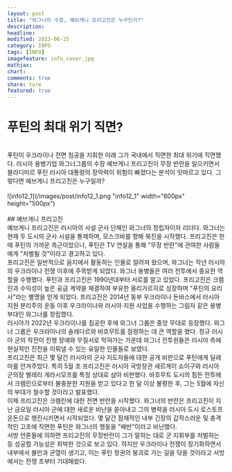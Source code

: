 ```yaml
---
layout: post
title: "와그너의 수장, 예브게니 프리고진은 누구인가?"
description:
headline:
modified: 2023-06-25
category: INFO
tags: [INFO]
imagefeature: info_cover.jpg
mathjax:
chart:
comments: true
share: ture
featured: true
---
```


# 푸틴의 최대 위기 직면?  
<br/>
푸틴이 우크라이나 전면 침공을 지휘한 이래 그가 국내에서 직면한 최대 위기에 직면했다. 러시아 용병기업 와그너그룹의 수장 예브게니 프리고진이 무장 반란을 일으키면서 블라디미르 푸틴 러시아 대통령의 장악력이 위험이 빠졌다는 분석이 잇따르고 있다. 그렇다면 예브게니 프리고진은 누구일까?  
<br/>
<br/>
![info12_1](/images/post/info12_1.png "info12_1" width="600px" height="500px")  
<br/>
<br/>
## 예브게니 프리고진  
<br/>
예브게니 프리고진은 러시아의 사설 군사 단체인 와그너의 창립자이자 리더다. 와그너는 현재 두 도시의 군사 시설을 통제하며, 모스크바를 향해 북진을 시작했다. 프리고진은 한때 푸틴의 가까운 측근이었으나, 푸틴은 TV 연설을 통해 "무장 반란"에 관여한 사람들에게 "처벌될 것"이라고 경고하고 있다.  
<br/>
프리고진은 일반적으로 음지에서 활동하는 인물로 알려져 왔으며, 와그너는 작년 러시아의 우크라이나 전쟁 이후에 주목받게 되었다. 와그너 용병들은 여러 전투에서 중요한 역할을 수행했다. 푸틴과 프리고진은 1990년대부터 서로를 알고 있었다. 프리고진은 크렘린과 수익성이 높은 공급 계약을 체결하여 부유한 올리가르히로 성장하며 "푸틴의 요리사"라는 별명을 얻게 되었다. 프리고진은 2014년 동부 우크라이나 돈바스에서 러시아 지원 분리주의 운동 이후 우크라이나와 러시아 지원 사업을 수행하는 그림자 같은 용병 부대인 와그너를 창립했다.  
<br/>
러시아가 2022년 우크라이나를 침공한 후에 와그너 그룹은 중앙 무대로 등장했다. 와그너 그룹은 우크라이나의 솔레다르와 바흐무트를 점령하는 데 큰 역할을 했다. 정규 러시아 군의 작전이 진행 장애와 무질서로 막혀가는 가운데 와그너 전투원들은 러시아 측에 현실적인 진전을 이뤄낼 수 있는 유일한 인물들로 보였다.  
<br/>
프리고진은 최근 몇 달간 러시아의 군사 지도자들에 대한 공개 비판으로 푸틴에게 딜레마를 안겨주었다. 특히 5월 초 프리고진은 러시아 국방장관 세르게이 쇼이구와 러시아 군의장 벨레리 게라시모프를 특정 상대로 삼아 비판했다. 바흐무트 도시의 힘든 전투에서 크렘린으로부터 불충분한 지원을 받고 있다고 한 달 이상 불평한 후, 그는 5월에 자신의 부대가 철수할 것이라고 발표했다.  
<br/>
이제 프리고진은 크렘린에 대한 전면 반란을 시작했다. 와그너의 반란은 프리고진이 지난 금요일 러시아 군에 대한 새로운 비난을 쏟아내고 그의 병력을 러시아 도시 로스토프온돈으로 행진시키면서 시작되었다. 몇 달간 잠재적인 내부 긴장의 갑작스러운 및 충격적인 고조에 직면한 푸틴은 와그너의 행동을 "배반"이라고 비난했다.  
<br/>
서방 언론들에 의하면 프리고진의 무장반란이 그가 말하는 대로 군 지휘부를 처벌하는 등 성공할 가능성은 희박한 것으로 보고 있다. 하지만 우크라이나 전쟁이 장기화하면서 내부에서 불만과 균열이 생기고, 이는 푸틴 정권의 붕괴로 가는 길을 닦을 것이라고 서방에서는 전쟁 초부터 기대해왔다.  